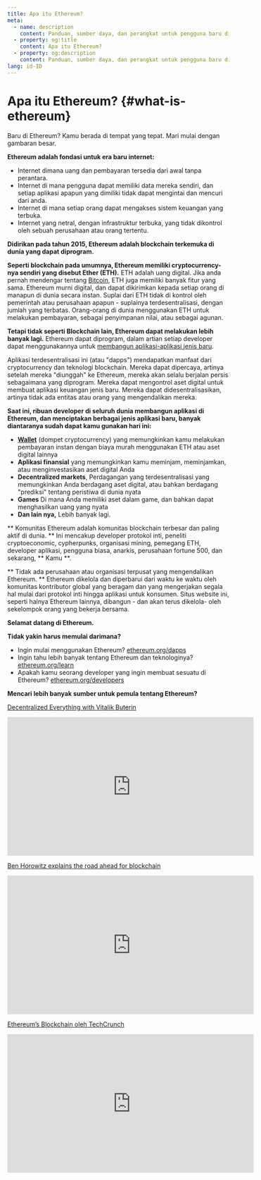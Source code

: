 ```yaml
---
title: Apa itu Ethereum?
meta:
  - name: description
    content: Panduan, sumber daya, dan perangkat untuk pengguna baru di Ethereum.
  - property: og:title
    content: Apa itu Ethereum?
  - property: og:description
    content: Panduan, sumber daya, dan perangkat untuk pengguna baru di Ethereum.
lang: id-ID
---
```


# Apa itu Ethereum? {#what-is-ethereum}

Baru di Ethereum? Kamu berada di tempat yang tepat. Mari mulai dengan gambaran besar.

**Ethereum adalah fondasi untuk era baru internet:**

- Internet dimana uang dan pembayaran tersedia dari awal tanpa perantara.
- Internet di mana pengguna dapat memiliki data mereka sendiri, dan setiap aplikasi apapun yang dimiliki tidak dapat mengintai dan mencuri dari anda.
- Internet di mana setiap orang dapat mengakses sistem keuangan yang terbuka.
- Internet yang netral, dengan infrastruktur terbuka, yang tidak dikontrol oleh sebuah perusahaan atau orang tertentu.

**Didirikan pada tahun 2015, Ethereum adalah blockchain terkemuka di dunia yang dapat diprogram.**

**Seperti blockchain pada umumnya, Ethereum memiliki cryptocurrency-nya sendiri yang disebut Ether (ETH).** ETH adalah uang digital. Jika anda pernah mendengar tentang [Bitcoin](http://bitcoin.org/), ETH juga memiliki banyak fitur yang sama. Ethereum murni digital, dan dapat dikirimkan kepada setiap orang di manapun di dunia secara instan. Suplai dari ETH tidak di kontrol oleh pemerintah atau perusahaan apapun - suplainya terdesentralisasi, dengan jumlah yang terbatas. Orang-orang di dunia menggunakan ETH untuk melakukan pembayaran, sebagai penyimpanan nilai, atau sebagai agunan.

**Tetapi tidak seperti Blockchain lain, Ethereum dapat melakukan lebih banyak lagi.** Ethereum dapat diprogram, dalam artian setiap developer dapat menggunakannya untuk [membangun aplikasi-aplikasi jenis baru](/id/dapps/).

Aplikasi terdesentralisasi ini (atau "dapps") mendapatkan manfaat dari cryptocurrency dan teknologi blockchain. Mereka dapat dipercaya, artinya setelah mereka "diunggah" ke Ethereum, mereka akan selalu berjalan persis sebagaimana yang diprogram. Mereka dapat mengontrol aset digital untuk membuat aplikasi keuangan jenis baru. Mereka dapat didesentralisasikan, artinya tidak ada entitas atau orang yang mengendalikan mereka.

**Saat ini, ribuan developer di seluruh dunia membangun aplikasi di Ethereum, dan menciptakan berbagai jenis aplikasi baru, banyak diantaranya sudah dapat kamu gunakan hari ini:**

- [**Wallet**](/id/wallets/) (dompet cryptocurrency) yang memungkinkan kamu melakukan pembayaran instan dengan biaya murah menggunakan ETH atau aset digital lainnya
- **Aplikasi finansial** yang memungkinkan kamu meminjam, meminjamkan, atau menginvestasikan aset digital Anda
- **Decentralized markets**, Perdagangan yang terdesentralisasi yang memungkinkan Anda berdagang aset digital, atau bahkan berdagang "prediksi" tentang peristiwa di dunia nyata
- **Games** Di mana Anda memiliki aset dalam game, dan bahkan dapat menghasilkan uang yang nyata
- **Dan lain nya,** Lebih banyak lagi.

** Komunitas Ethereum adalah komunitas blockchain terbesar dan paling aktif di dunia. ** Ini mencakup developer protokol inti, peneliti cryptoeconomic, cypherpunks, organisasi mining, pemegang ETH, developer aplikasi, pengguna biasa, anarkis, perusahaan fortune 500, dan sekarang, ** Kamu **.

** Tidak ada perusahaan atau organisasi terpusat yang mengendalikan Ethereum. ** Ethereum dikelola dan diperbarui dari waktu ke waktu oleh komunitas kontributor global yang beragam dan yang mengerjakan segala hal mulai dari protokol inti hingga aplikasi untuk konsumen. Situs website ini, seperti halnya Ethereum lainnya, dibangun - dan akan terus dikelola- oleh sekelompok orang yang bekerja bersama.

**Selamat datang di Ethereum.**

**Tidak yakin harus memulai darimana?**

- Ingin mulai menggunakan Ethereum? [ethereum.org/dapps](/id/dapps/)
- Ingin tahu lebih banyak tentang Ethereum dan teknologinya? [ethereum.org/learn](/id/learn/)
- Apakah kamu seorang developer yang ingin membuat sesuatu di Ethereum? [ethereum.org/developers](/id/developers/)

**Mencari lebih banyak sumber untuk pemula tentang Ethereum?**

[Decentralized Everything with Vitalik Buterin](https://youtu.be/WSN5BaCzsbo)

<div class="iframe-container">
  <iframe width="560" height="315" src="https://www.youtube.com/embed/WSN5BaCzsbo" frameborder="0" allow="accelerometer; autoplay; encrypted-media; gyroscope; picture-in-picture" allowfullscreen></iframe>
</div>

[Ben Horowitz explains the road ahead for blockchain](https://www.youtube.com/watch?v=l9jvKWKmRfs&feature=youtu.be)

<div class="iframe-container">
  <iframe width="560" height="315" src="https://www.youtube.com/embed/l9jvKWKmRfs" frameborder="0" allow="accelerometer; autoplay; encrypted-media; gyroscope; picture-in-picture" allowfullscreen></iframe>
</div>

[Ethereum’s Blockchain oleh TechCrunch](https://www.youtube.com/watch?v=WfULutvxvzY)

<div class="iframe-container">
  <iframe width="560" height="315" src="https://www.youtube.com/embed/WfULutvxvzY" frameborder="0" allow="accelerometer; autoplay; encrypted-media; gyroscope; picture-in-picture" allowfullscreen></iframe>
</div>
